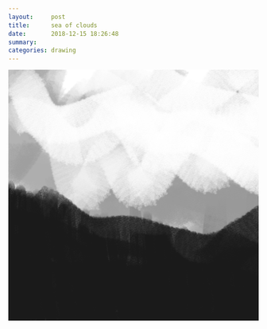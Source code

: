 ```yaml
---
layout:     post
title:      sea of clouds
date:       2018-12-15 18:26:48
summary:    
categories: drawing
---
```

![sea of clouds](/images/diary/sea-of-clouds.png ".")
